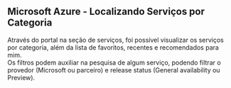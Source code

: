 ## Microsoft Azure - Localizando Serviços por Categoria

Através do portal na seção de serviços, foi possível visualizar os serviços por categoria, além da lista de favoritos, recentes e recomendados para mim.<br>
Os filtros podem auxiliar na pesquisa de algum serviço, podendo filtrar o provedor (Microsoft ou parceiro) e release status (General availability ou Preview).

